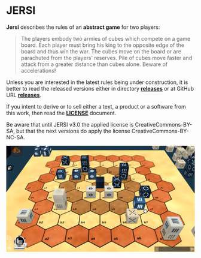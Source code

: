 # JERSI



**Jersi** describes the rules of an **abstract game** for two players:

> The players embody two armies of cubes which compete on a game board. Each player must bring his king to the opposite edge of the board and thus win the war. The cubes move on the board or are parachuted from the players' reserves. Pile of cubes move faster and attack from a greater distance than cubes alone. Beware of accelerations!

Unless you are interested in the latest rules being under construction, it is better to read the released versions either in directory [**releases**](./releases) or at GitHub URL [**releases**](https://github.com/LucasBorboleta/jersi/releases).

If you intent to derive or to sell either a text, a product or a software from this work, then read the [**LICENSE**](./docs/LICENSE.md) document. 

Be aware that until JERSI v3.0 the applied license is CreativeCommons-BY-SA, but that the next versions do apply the license CreativeCommons-BY-NC-SA. 

![](./pictures/fictive-game.png)